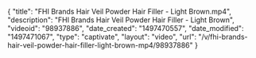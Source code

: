 {
    "title": "FHI Brands Hair Veil Powder Hair Filler - Light Brown.mp4",
    "description": "FHI Brands Hair Veil Powder Hair Filler - Light Brown",
    "videoid": "98937886",
    "date_created": "1497470557",
    "date_modified": "1497471067",
    "type": "captivate",
    "layout": "video",
    "url": "\/v\/fhi-brands-hair-veil-powder-hair-filler-light-brown-mp4\/98937886"
}